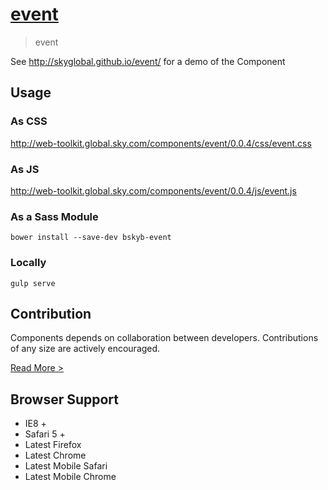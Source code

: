 [event](http://skyglobal.github.io/event/) 
========================

> event

See http://skyglobal.github.io/event/ for a demo of the Component

## Usage

### As CSS

http://web-toolkit.global.sky.com/components/event/0.0.4/css/event.css

### As JS

http://web-toolkit.global.sky.com/components/event/0.0.4/js/event.js

### As a Sass Module

`bower install --save-dev bskyb-event`

### Locally

`gulp serve`

## Contribution

Components depends on collaboration between developers. Contributions of any size are actively encouraged.

[Read More >](CONTRIBUTING.md)

## Browser Support

 * IE8 +
 * Safari 5 +
 * Latest Firefox
 * Latest Chrome
 * Latest Mobile Safari
 * Latest Mobile Chrome